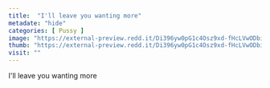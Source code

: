 ```yaml
---
title:  "I'll leave you wanting more"
metadate: "hide"
categories: [ Pussy ]
image: "https://external-preview.redd.it/Di396yw0pG1c4Osz9xd-fHcLVwODbiYow-s4w0AkAEk.jpg?auto=webp&s=205f0fb6c2f661155d1223622eedd174dd9c836a"
thumb: "https://external-preview.redd.it/Di396yw0pG1c4Osz9xd-fHcLVwODbiYow-s4w0AkAEk.jpg?width=320&crop=smart&auto=webp&s=678889cf9d06d2a16435425b07765308f5ddf6d9"
visit: ""
---
```

I'll leave you wanting more
